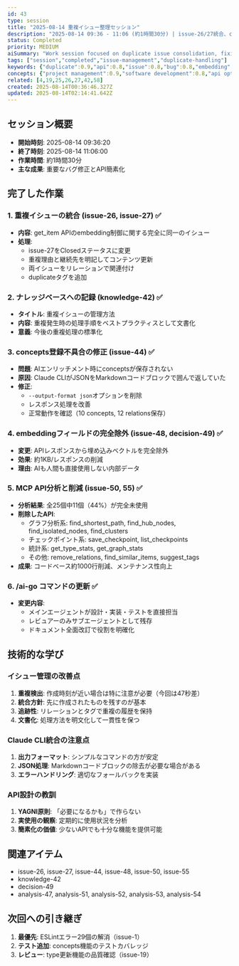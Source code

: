 ```yaml
---
id: 43
type: session
title: "2025-08-14 重複イシュー整理セッション"
description: "2025-08-14 09:36 - 11:06 (約1時間30分) | issue-26/27統合、concepts不具合修正、API簡素化"
status: Completed
priority: MEDIUM
aiSummary: "Work session focused on duplicate issue consolidation, fixing concepts registration bug, API simplification by removing unused endpoints, and embedding field exclusion for performance optimization"
tags: ["session","completed","issue-management","duplicate-handling"]
keywords: {"duplicate":0.9,"api":0.8,"issue":0.8,"bug":0.8,"embedding":0.7}
concepts: {"project management":0.9,"software development":0.8,"api optimization":0.8,"bug fixing":0.8,"knowledge management":0.7}
related: [4,19,25,26,27,42,58]
created: 2025-08-14T00:36:46.327Z
updated: 2025-08-14T02:14:41.642Z
---
```


## セッション概要
- **開始時刻**: 2025-08-14 09:36:20
- **終了時刻**: 2025-08-14 11:06:00
- **作業時間**: 約1時間30分
- **主な成果**: 重要なバグ修正とAPI簡素化

## 完了した作業

### 1. 重複イシューの統合 (issue-26, issue-27) ✅
- **内容**: get_item APIのembedding制御に関する完全に同一のイシュー
- **処理**:
  - issue-27をClosedステータスに変更
  - 重複理由と継続先を明記してコンテンツ更新
  - 両イシューをリレーションで関連付け
  - duplicateタグを追加

### 2. ナレッジベースへの記録 (knowledge-42) ✅
- **タイトル**: 重複イシューの管理方法
- **内容**: 重複発生時の処理手順をベストプラクティスとして文書化
- **意義**: 今後の重複処理の標準化

### 3. concepts登録不具合の修正 (issue-44) ✅
- **問題**: AIエンリッチメント時にconceptsが保存されない
- **原因**: Claude CLIがJSONをMarkdownコードブロックで囲んで返していた
- **修正**:
  - `--output-format json`オプションを削除
  - レスポンス処理を改善
  - 正常動作を確認（10 concepts, 12 relations保存）

### 4. embeddingフィールドの完全除外 (issue-48, decision-49) ✅
- **変更**: APIレスポンスから埋め込みベクトルを完全除外
- **効果**: 約1KB/レスポンスの削減
- **理由**: AIも人間も直接使用しない内部データ

### 5. MCP API分析と削減 (issue-50, 55) ✅
- **分析結果**: 全25個中11個（44%）が完全未使用
- **削除したAPI**:
  - グラフ分析系: find_shortest_path, find_hub_nodes, find_isolated_nodes, find_clusters
  - チェックポイント系: save_checkpoint, list_checkpoints
  - 統計系: get_type_stats, get_graph_stats
  - その他: remove_relations, find_similar_items, suggest_tags
- **成果**: コードベース約1000行削減、メンテナンス性向上

### 6. /ai-go コマンドの更新 ✅
- **変更内容**:
  - メインエージェントが設計・実装・テストを直接担当
  - レビュアーのみサブエージェントとして残存
  - ドキュメント全面改訂で役割を明確化

## 技術的な学び

### イシュー管理の改善点
1. **重複検出**: 作成時刻が近い場合は特に注意が必要（今回は47秒差）
2. **統合方針**: 先に作成されたものを残すのが基本
3. **追跡性**: リレーションとタグで重複の履歴を保持
4. **文書化**: 処理方法を明文化して一貫性を保つ

### Claude CLI統合の注意点
1. **出力フォーマット**: シンプルなコマンドの方が安定
2. **JSON処理**: Markdownコードブロックの除去が必要な場合がある
3. **エラーハンドリング**: 適切なフォールバックを実装

### API設計の教訓
1. **YAGNI原則**: 「必要になるかも」で作らない
2. **実使用の観察**: 定期的に使用状況を分析
3. **簡素化の価値**: 少ないAPIでも十分な機能を提供可能

## 関連アイテム
- issue-26, issue-27, issue-44, issue-48, issue-50, issue-55
- knowledge-42
- decision-49
- analysis-47, analysis-51, analysis-52, analysis-53, analysis-54

## 次回への引き継ぎ
1. **最優先**: ESLintエラー29個の解消（issue-1）
2. **テスト追加**: concepts機能のテストカバレッジ
3. **レビュー**: type更新機能の品質確認（issue-19）